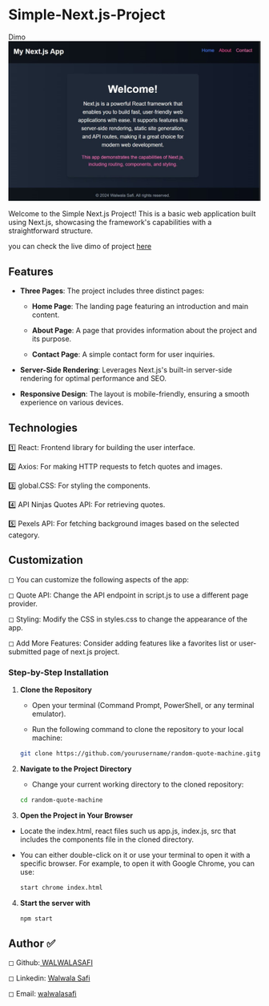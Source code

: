 # Simple-Next.js-Project
Dimo
![](image/SharedScreenshot.jpg)

Welcome to the Simple Next.js Project! This is a basic web application built using Next.js, showcasing the framework's capabilities with a straightforward structure.

you can check the live dimo of project [here](ttp://localhost:3000)



## Features

- **Three Pages**: The project includes three distinct pages:

  - **Home Page**: The landing page featuring an introduction and main content.

  - **About Page**: A page that provides information about the project and its purpose.

  - **Contact Page**: A simple contact form for user inquiries.

- **Server-Side Rendering**: Leverages Next.js's built-in server-side rendering for optimal performance and SEO.

- **Responsive Design**: The layout is mobile-friendly, ensuring a smooth experience on various devices.



## Technologies 
1️⃣  React: Frontend library for building the user interface.

2️⃣  Axios: For making HTTP requests to fetch quotes and images.

3️⃣   global.CSS: For styling the components.

4️⃣  API Ninjas Quotes API: For retrieving quotes.

5️⃣  Pexels API: For fetching background images based on the selected category.


## Customization
◻  You can customize the following aspects of the app:

◻  Quote API: Change the API endpoint in script.js to use a different page provider.

◻  Styling: Modify the CSS in styles.css to change the appearance of the app.

◻  Add More Features: Consider adding features like a favorites list or user-submitted page of next.js project.



### Step-by-Step Installation

1. **Clone the Repository**
   - Open your terminal (Command Prompt, PowerShell, or any terminal emulator).

   - Run the following command to clone the repository to your local machine:

   ```bash
   git clone https://github.com/yourusername/random-quote-machine.gitgit

1. **Navigate to the Project Directory**

   - Change your current working directory to the cloned repository:
   
    ```bash
    cd random-quote-machine

3. **Open the Project in Your Browser**

- Locate the index.html, react files such us app.js, index.js, src that includes the components file in the cloned directory.
- You can either double-click on it or use your terminal to open it with a specific browser. For example, to open it with Google Chrome, you can use:
  
   ```bash
   start chrome index.html

4. **Start the server with**

   ```bash
   npm start

## Author ✅
◻ Github:[ WALWALASAFI ](https://github.com/WALWALASAFI/product-landing-page.git)

◻ Linkedin:  [ Walwala Safi ](https://www.linkedin.com/in/walwala-safi-65b56530a/)

◻ Email: [ walwalasafi](walwalasafi99@gmail.com)

